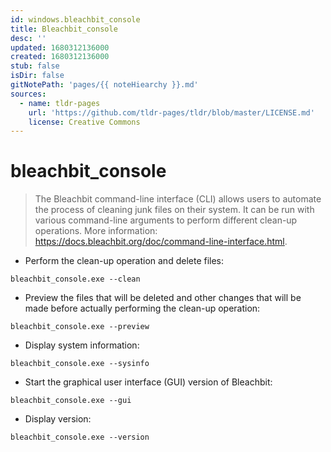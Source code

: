 ```yaml
---
id: windows.bleachbit_console
title: Bleachbit_console
desc: ''
updated: 1680312136000
created: 1680312136000
stub: false
isDir: false
gitNotePath: 'pages/{{ noteHiearchy }}.md'
sources:
  - name: tldr-pages
    url: 'https://github.com/tldr-pages/tldr/blob/master/LICENSE.md'
    license: Creative Commons
---
```

# bleachbit_console

> The Bleachbit command-line interface (CLI) allows users to automate the process of cleaning junk files on their system.
> It can be run with various command-line arguments to perform different clean-up operations.
> More information: <https://docs.bleachbit.org/doc/command-line-interface.html>.

- Perform the clean-up operation and delete files:

`bleachbit_console.exe --clean`

- Preview the files that will be deleted and other changes that will be made before actually performing the clean-up operation:

`bleachbit_console.exe --preview`

- Display system information:

`bleachbit_console.exe --sysinfo`

- Start the graphical user interface (GUI) version of Bleachbit:

`bleachbit_console.exe --gui`

- Display version:

`bleachbit_console.exe --version`

